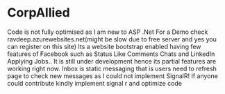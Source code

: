 # CorpAllied 
Code is not fully optimised as I am new to ASP .Net
For a Demo check ravdeep.azurewebsites.net(might be slow due to free server and yes you can register on this site)
Its a website bootstrap enabled having few features of Facebook such as Status Like Comments Chats and LinkedIn Applying Jobs..
It is still under development hence its partial features are working right now.
Inbox is static messaging that is users need to refresh page to check new messages as I could not implement SignalR!
If anyone could contribute kindly implement signal r and optimize code
